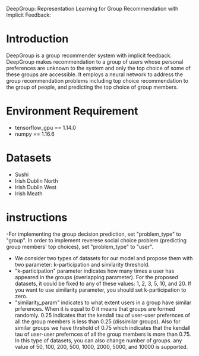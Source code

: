 DeepGroup: Representation Learning for Group Recommendation with Implicit Feedback:


# Introduction
DeepGroup is a group recommender system with implicit feedback. DeepGroup makes recommendation to a group of users whose personal preferences are unknown to the system and only the top choice of some of these groups are accessible. It employs a neural network to address the group recommendation problems including top choice recommendation to the group of people, and predicting the top choice of group members. 

# Environment Requirement
- tensorflow_gpu == 1.14.0
- numpy == 1.16.6

# Datasets 
- Sushi
- Irish Dublin North
- Irish Dublin West
- Irish Meath

# instructions
-For implementing the group decision prediction, set "problem_type" to "group". In order to implement reverese social choice problem (predicting group members' top choices), set "problem_type" to "user".
- We consider two types of datasets for our model and propose them with two parameter: k-participation and similarity threshold. 
- "k-participation" parameter indicates how many times a user has appeared in the groups (overlapping parameter). For the proposed datasets, it could be fixed to any of these values: 1, 2, 3, 5, 10, and 20. If you want to use similarity parameter, you should set k-participation to zero.
- "similarity_param" indicates to what extent users in a group have similar prferences. When it is equal to 0 it means that groups are formed randomly. 0.25 indicates that the kendall tau of user-user prefernces of all the group members is less than 0.25 (dissimilar groups). Also for similar groups we have thrshold of 0.75 which indicates that the kendall tau of user-user prefernces of all the group members is more than 0.75. In this type of datasets, you can also change number of groups. any value of 50, 100, 200, 500, 1000, 2000, 5000, and 10000 is supported.
